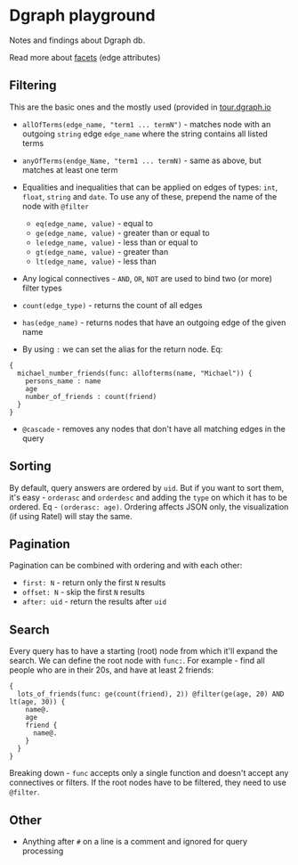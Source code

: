 # Dgraph playground

Notes and findings about Dgraph db.

Read more about [facets](https://github.com/youshy/dgraph-playground/facets/README.md) (edge attributes)

## Filtering

This are the basic ones and the mostly used (provided in [tour.dgraph.io](https://tour.dgraph.io/basic/6/)

* `allOfTerms(edge_name, "term1 ... termN")` - matches node with an outgoing `string` edge `edge_name` where the string contains all listed terms

* `anyOfTerms(endge_Name, "term1 ... termN)` - same as above, but matches at least one term

* Equalities and inequalities that can be applied on edges of types: `int`, `float`, `string` and `date`. To use any of these, prepend the name of the node with `@filter`

    * `eq(edge_name, value)` - equal to
    * `ge(edge_name, value)` - greater than or equal to
    * `le(edge_name, value)` - less than or equal to
    * `gt(edge_name, value)` - greater than
    * `lt(edge_name, value)` - less than

* Any logical connectives - `AND`, `OR`, `NOT` are used to bind two (or more) filter types

* `count(edge_type)` - returns the count of all edges

* `has(edge_name)` - returns nodes that have an outgoing edge of the given name

* By using `:` we can set the alias for the return node. Eq: 

```
{
  michael_number_friends(func: allofterms(name, "Michael")) {
    persons_name : name
    age
    number_of_friends : count(friend)
  }
}
```

* `@cascade` - removes any nodes that don't have all matching edges in the query

## Sorting

By default, query answers are ordered by `uid`. But if you want to sort them, it's easy - `orderasc` and `orderdesc` and adding the `type` on which it has to be ordered. Eq - `(orderasc: age)`. Ordering affects JSON only, the visualization (if using Ratel) will stay the same.

## Pagination

Pagination can be combined with ordering and with each other:

  * `first: N` - return only the first `N` results
  * `offset: N` - skip the first `N` results
  * `after: uid` - return the results after `uid`

## Search

Every query has to have a starting (root) node from which it'll expand the search. We can define the root node with `func:`. For example - find all people who are in their 20s, and have at least 2 friends:

```
{
  lots_of_friends(func: ge(count(friend), 2)) @filter(ge(age, 20) AND lt(age, 30)) {
    name@.
    age
    friend {
      name@.
    }
  }
}
```

Breaking down - `func` accepts only a single function and doesn't accept any connectives or filters. If the root nodes have to be filtered, they need to use `@filter`.

## Other

* Anything after `#` on a line is a comment and ignored for query processing
